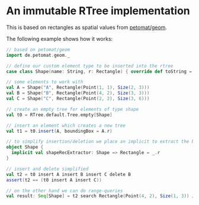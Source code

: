 # An immutable RTree implementation
This is based on rectangles as spatial values from [petomat/geom](https://github.com/petomat/geom).



The following example shows how it works:


``` scala
// based on petomat/geom
import de.petomat.geom._

// define our custom element type to be inserted into the rtree
case class Shape(name: String, r: Rectangle) { override def toString = name }

// some elements to work with
val A = Shape("A", Rectangle(Point(1, 1), Size(2, 3)))
val B = Shape("B", Rectangle(Point(4, 2), Size(3, 3)))
val C = Shape("C", Rectangle(Point(2, 2), Size(3, 6)))

// create an empty tree for elements of type shape
val t0 = RTree.default.Tree.empty[Shape]

// insert an element which creates a new tree
val t1 = t0.insert(A, boundingBox = A.r)

// to simplify insertion/deletion we place an implicit to extract the boundingBox
object Shape {
  implicit val shapeRecExtractor: Shape => Rectangle = _.r
}

// insert and delete simplified
val t2 = t0 insert A insert B insert C delete B
assert(t2 == (t0 insert A insert C))

// on the other hand we can do range-queries
val result: Seq[Shape] = t2 search Rectangle(Point(4, 2), Size(1, 3)) // Vector(C)
```
